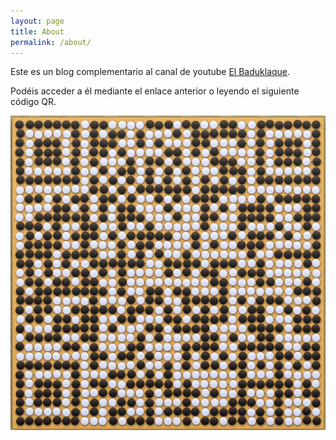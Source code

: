 ```yaml
---
layout: page
title: About
permalink: /about/
---
```


Este es un blog complementario al canal de youtube [El Baduklaque](https://www.youtube.com/@elbaduklaque).

Podéis acceder a él mediante el enlace anterior o leyendo el siguiente código QR.

![Canal de youtube de El Baduklaque](images/El-Baduklaque-QR.png)
